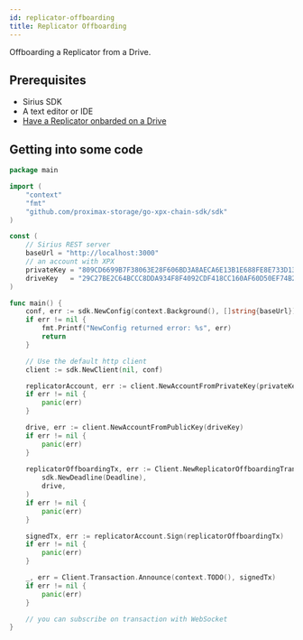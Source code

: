 ```yaml
---
id: replicator-offboarding
title: Replicator Offboarding
---
```


Offboarding a Replicator from a Drive.

## Prerequisites

- Sirius SDK
- A text editor or IDE
- [Have a Replicator onbarded on a Drive](replicator-onboarding.md)

## Getting into some code

<!--DOCUSAURUS_CODE_TABS-->
<!--Golang-->

```go
package main

import (
	"context"
	"fmt"
	"github.com/proximax-storage/go-xpx-chain-sdk/sdk"
)

const (
	// Sirius REST server
	baseUrl = "http://localhost:3000"
	// an account with XPX
	privateKey = "809CD6699B7F38063E28F606BD3A8AECA6E13B1E688FE8E733D13DB843BC14B7"
	driveKey   = "29C27BE2C64BCCC8DDA934F8F4092CDF418CC160AF60D50EF74B263E6A5E9E41"
)

func main() {
	conf, err := sdk.NewConfig(context.Background(), []string{baseUrl})
	if err != nil {
		fmt.Printf("NewConfig returned error: %s", err)
		return
	}

	// Use the default http client
	client := sdk.NewClient(nil, conf)

	replicatorAccount, err := client.NewAccountFromPrivateKey(privateKey)
	if err != nil {
		panic(err)
	}

	drive, err := client.NewAccountFromPublicKey(driveKey)
	if err != nil {
		panic(err)
	}
	
	replicatorOffboardingTx, err := Client.NewReplicatorOffboardingTransaction(
		sdk.NewDeadline(Deadline),
		drive,
	)
	if err != nil {
		panic(err)
	}

	signedTx, err := replicatorAccount.Sign(replicatorOffboardingTx)
	if err != nil {
		panic(err)
	}

	_, err = Client.Transaction.Announce(context.TODO(), signedTx)
	if err != nil {
		panic(err)
	}

	// you can subscribe on transaction with WebSocket
}
```

